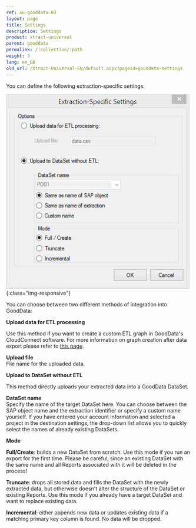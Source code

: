 ```yaml
---
ref: xu-gooddata-03
layout: page
title: Settings
description: Settings
product: xtract-universal
parent: gooddata
permalink: /:collection/:path
weight: 3
lang: en_GB
old_url: /Xtract-Universal-EN/default.aspx?pageid=gooddata-settings
---
```


You can define the following extraction-specific settings:

![GD-Extraction-Specific-Settings](/img/content/GD-Extraction-Specific-Settings.png){:class="img-responsive"}

You can choose between two different methods of integration into GoodData:

**Upload data for ETL processing**

Use this method if you want to create a custom ETL graph in GoodData's CloudConnect software.
For more information on graph creation after data export please refer to [this page]().   
                        
**Upload file**<br>
File name for the uploaded data.
                        
**Upload to DataSet without ETL**

This method directly uploads your extracted data into a GoodData DataSet.
              
**DataSet name**<br>
Specify the name of the target DataSet here. You can choose between the SAP object name and the extraction identifier or specify a custom name yourself. If you have entered your account information and selected a project in the destination settings, the drop-down list allows you to quickly select the names of already existing DataSets.
                        
**Mode**

**Full/Create**: builds a new DataSet from scratch. Use this mode if you run an export for the first time. Please be careful, since an existing DataSet with the same name and all Reports associated with it will be deleted in the process! 

**Truncate**: drops all stored data and fills the DataSet with the newly extracted data, but otherwise doesn't alter the structure of the DataSet or existing Reports. Use this mode if you already have a target DataSet and want to replace existing data. 

**Incremental**: either appends new data or updates existing data if a matching primary key column is found. No data will be dropped.